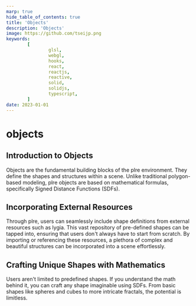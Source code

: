 ```yaml
---
marp: true
hide_table_of_contents: true
title: 'Objects'
description: 'Objects'
image: https://github.com/tseijp.png
keywords:
        [
                glsl,
                webgl,
                hooks,
                react,
                reactjs,
                reactive,
                solid,
                solidjs,
                typescript,
        ]
date: 2023-01-01
---
```


# objects

## Introduction to Objects

Objects are the fundamental building blocks of the plre environment. They define the shapes and structures within a scene. Unlike traditional polygon-based modeling, plre objects are based on mathematical formulas, specifically Signed Distance Functions (SDFs).

## Incorporating External Resources

Through plre, users can seamlessly include shape definitions from external resources such as lygia. This vast repository of pre-defined shapes can be tapped into, ensuring that users don't always have to start from scratch. By importing or referencing these resources, a plethora of complex and beautiful structures can be incorporated into a scene effortlessly.

## Crafting Unique Shapes with Mathematics

Users aren't limited to predefined shapes. If you understand the math behind it, you can craft any shape imaginable using SDFs. From basic shapes like spheres and cubes to more intricate fractals, the potential is limitless.
